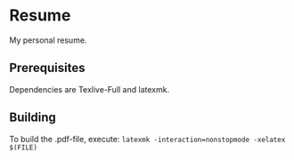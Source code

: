 # Resume
My personal resume.

## Prerequisites
Dependencies are Texlive-Full and latexmk.

## Building
To build the .pdf-file, execute:
```latexmk -interaction=nonstopmode -xelatex $(FILE)```

